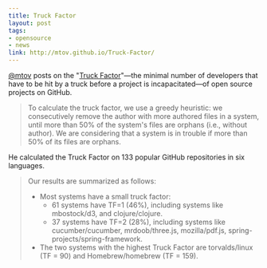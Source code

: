 ```yaml
---
title: Truck Factor
layout: post
tags:
- opensource
- news
link: http://mtov.github.io/Truck-Factor/
---
```


[@mtov](https://github.com/mtov) posts on the "[Truck Factor](http://mtov.github.io/Truck-Factor/)"—the minimal number of developers that have to be hit by a truck before a project is incapacitated—of open source projects on GitHub.

> To calculate the truck factor, we use a greedy heuristic: we consecutively remove the author with more authored files in a system, until more than 50% of the system's files are orphans (i.e., without author). We are considering that a system is in trouble if more than 50% of its files are orphans.

He calculated the Truck Factor on 133 popular GitHub repositories in six languages.

> Our results are summarized as follows:
>
> - Most systems have a small truck factor:
>   - 61 systems have TF=1 (46%), including systems like mbostock/d3, and clojure/clojure.
>   - 37 systems have TF=2 (28%), including systems like cucumber/cucumber, mrdoob/three.js, mozilla/pdf.js, spring-projects/spring-framework.
> - The two systems with the highest Truck Factor are torvalds/linux (TF = 90) and Homebrew/homebrew (TF = 159).
